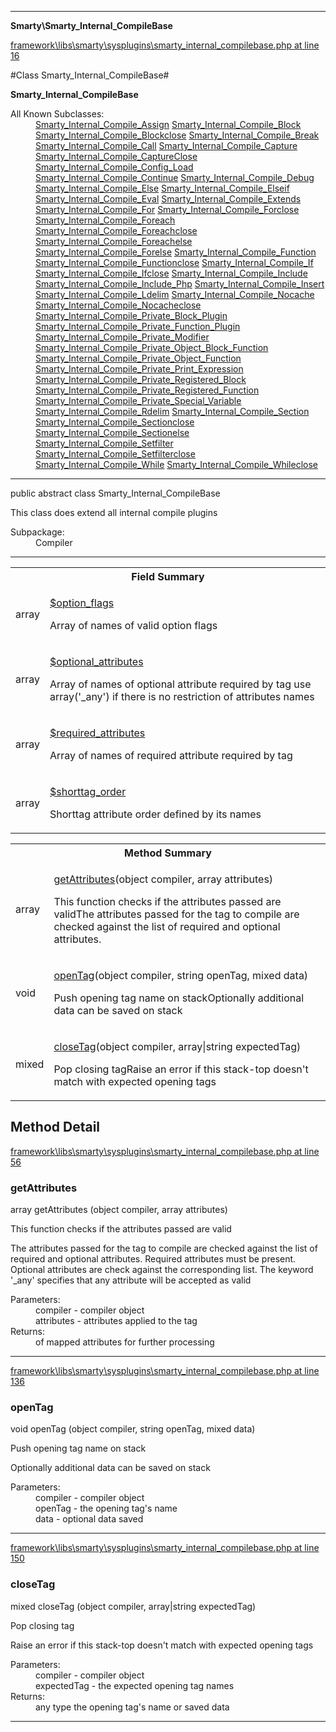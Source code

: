 

- - -

**Smarty\Smarty_Internal_CompileBase**


<a href="https://github.com/JeyDotC/Hirudo/blob/master/framework/libs/smarty/sysplugins/smarty_internal_compilebase.php#L16" >framework\libs\smarty\sysplugins\smarty_internal_compilebase.php at line 16</a>

#Class Smarty_Internal_CompileBase#

**Smarty_Internal_CompileBase**


<dl>
<dt>All Known Subclasses:</dt>
<dd><a href="">Smarty_Internal_Compile_Assign</a> <a href="">Smarty_Internal_Compile_Block</a> <a href="">Smarty_Internal_Compile_Blockclose</a> <a href="">Smarty_Internal_Compile_Break</a> <a href="">Smarty_Internal_Compile_Call</a> <a href="">Smarty_Internal_Compile_Capture</a> <a href="">Smarty_Internal_Compile_CaptureClose</a> <a href="">Smarty_Internal_Compile_Config_Load</a> <a href="">Smarty_Internal_Compile_Continue</a> <a href="">Smarty_Internal_Compile_Debug</a> <a href="">Smarty_Internal_Compile_Else</a> <a href="">Smarty_Internal_Compile_Elseif</a> <a href="">Smarty_Internal_Compile_Eval</a> <a href="">Smarty_Internal_Compile_Extends</a> <a href="">Smarty_Internal_Compile_For</a> <a href="">Smarty_Internal_Compile_Forclose</a> <a href="">Smarty_Internal_Compile_Foreach</a> <a href="">Smarty_Internal_Compile_Foreachclose</a> <a href="">Smarty_Internal_Compile_Foreachelse</a> <a href="">Smarty_Internal_Compile_Forelse</a> <a href="">Smarty_Internal_Compile_Function</a> <a href="">Smarty_Internal_Compile_Functionclose</a> <a href="">Smarty_Internal_Compile_If</a> <a href="">Smarty_Internal_Compile_Ifclose</a> <a href="">Smarty_Internal_Compile_Include</a> <a href="">Smarty_Internal_Compile_Include_Php</a> <a href="">Smarty_Internal_Compile_Insert</a> <a href="">Smarty_Internal_Compile_Ldelim</a> <a href="">Smarty_Internal_Compile_Nocache</a> <a href="">Smarty_Internal_Compile_Nocacheclose</a> <a href="">Smarty_Internal_Compile_Private_Block_Plugin</a> <a href="">Smarty_Internal_Compile_Private_Function_Plugin</a> <a href="">Smarty_Internal_Compile_Private_Modifier</a> <a href="">Smarty_Internal_Compile_Private_Object_Block_Function</a> <a href="">Smarty_Internal_Compile_Private_Object_Function</a> <a href="">Smarty_Internal_Compile_Private_Print_Expression</a> <a href="">Smarty_Internal_Compile_Private_Registered_Block</a> <a href="">Smarty_Internal_Compile_Private_Registered_Function</a> <a href="">Smarty_Internal_Compile_Private_Special_Variable</a> <a href="">Smarty_Internal_Compile_Rdelim</a> <a href="">Smarty_Internal_Compile_Section</a> <a href="">Smarty_Internal_Compile_Sectionclose</a> <a href="">Smarty_Internal_Compile_Sectionelse</a> <a href="">Smarty_Internal_Compile_Setfilter</a> <a href="">Smarty_Internal_Compile_Setfilterclose</a> <a href="">Smarty_Internal_Compile_While</a> <a href="">Smarty_Internal_Compile_Whileclose</a> </dd>
</dl>



- - -

<p class="signature"><span class='k'>public abstract  class</span> <span class='nx'>Smarty_Internal_CompileBase</span></p>

<div class="comment" id="overview_description"><p>This class does extend all internal compile plugins</p></div>

<dl>
<dt>Subpackage:</dt>
<dd>Compiler</dd>
</dl>


- - -



<table id="summary_field">
<tr><th colspan="2">Field Summary</th></tr>
<tr>
<td><span class='k'></span> <span class='nx'>array</span></td>
<td class="description"><p class="name" ><a href="#option_flags"> $option_flags</a>
                                </p><p class="description">Array of names of valid option flags</p></td>
</tr>
<tr>
<td><span class='k'></span> <span class='nx'>array</span></td>
<td class="description"><p class="name" ><a href="#optional_attributes"> $optional_attributes</a>
                                </p><p class="description">Array of names of optional attribute required by tag
use array('_any') if there is no restriction of attributes names</p></td>
</tr>
<tr>
<td><span class='k'></span> <span class='nx'>array</span></td>
<td class="description"><p class="name" ><a href="#required_attributes"> $required_attributes</a>
                                </p><p class="description">Array of names of required attribute required by tag</p></td>
</tr>
<tr>
<td><span class='k'></span> <span class='nx'>array</span></td>
<td class="description"><p class="name" ><a href="#shorttag_order"> $shorttag_order</a>
                                </p><p class="description">Shorttag attribute order defined by its names</p></td>
</tr>
</table>

<table id="summary_method">
<tr><th colspan="2">Method Summary</th></tr>
<tr>
<td><span class='k'></span> <span class='nx'>array</span></td>
<td class="description"><p class="name"><a href="#getattributes">getAttributes</a>(object compiler, array attributes)</p><p class="description">This function checks if the attributes passed are validThe attributes passed for the tag to compile are checked against the list of required and
optional attributes. </p></td>
</tr>
<tr>
<td><span class='k'></span> <span class='nx'>void</span></td>
<td class="description"><p class="name"><a href="#opentag">openTag</a>(object compiler, string openTag, mixed data)</p><p class="description">Push opening tag name on stackOptionally additional data can be saved on stack</p></td>
</tr>
<tr>
<td><span class='k'></span> <span class='nx'>mixed</span></td>
<td class="description"><p class="name"><a href="#closetag">closeTag</a>(object compiler, array|string expectedTag)</p><p class="description">Pop closing tagRaise an error if this stack-top doesn't match with expected opening tags</p></td>
</tr>
</table>

<h2 id="detail_method">Method Detail</h2>

<a href="https://github.com/JeyDotC/Hirudo/blob/master/framework/libs/smarty/sysplugins/smarty_internal_compilebase.php#L56" >framework\libs\smarty\sysplugins\smarty_internal_compilebase.php at line 56</a>

<h3 id="getAttributes()">getAttributes</h3>
<span class='k'></span> <span class='nx'>array</span> <span class='nf'>getAttributes</span> (object compiler, array attributes)

<div class="details">
<p>This function checks if the attributes passed are valid</p><p>The attributes passed for the tag to compile are checked against the list of required and
optional attributes. Required attributes must be present. Optional attributes are check against
the corresponding list. The keyword '_any' specifies that any attribute will be accepted
as valid</p><dl>
<dt>Parameters:</dt>
<dd>compiler - compiler object</dd>
<dd>attributes - attributes applied to the tag</dd>
<dt>Returns:</dt>
<dd>of mapped attributes for further processing</dd>
</dl>

</div>

- - -


<a href="https://github.com/JeyDotC/Hirudo/blob/master/framework/libs/smarty/sysplugins/smarty_internal_compilebase.php#L136" >framework\libs\smarty\sysplugins\smarty_internal_compilebase.php at line 136</a>

<h3 id="openTag()">openTag</h3>
<span class='k'></span> <span class='nx'>void</span> <span class='nf'>openTag</span> (object compiler, string openTag, mixed data)

<div class="details">
<p>Push opening tag name on stack</p><p>Optionally additional data can be saved on stack</p><dl>
<dt>Parameters:</dt>
<dd>compiler - compiler object</dd>
<dd>openTag - the opening tag's name</dd>
<dd>data - optional data saved</dd>
</dl>

</div>

- - -


<a href="https://github.com/JeyDotC/Hirudo/blob/master/framework/libs/smarty/sysplugins/smarty_internal_compilebase.php#L150" >framework\libs\smarty\sysplugins\smarty_internal_compilebase.php at line 150</a>

<h3 id="closeTag()">closeTag</h3>
<span class='k'></span> <span class='nx'>mixed</span> <span class='nf'>closeTag</span> (object compiler, array|string expectedTag)

<div class="details">
<p>Pop closing tag</p><p>Raise an error if this stack-top doesn't match with expected opening tags</p><dl>
<dt>Parameters:</dt>
<dd>compiler - compiler object</dd>
<dd>expectedTag - the expected opening tag names</dd>
<dt>Returns:</dt>
<dd>any type the opening tag's name or saved data</dd>
</dl>

</div>

- - -

